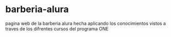 # barberia-alura
pagina web de la barberia alura hecha aplicando los conocimientos vistos a traves de los difrentes cursos del programa ONE
